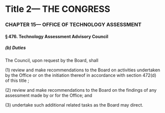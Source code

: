 
# Title 2— THE CONGRESS
### CHAPTER 15— OFFICE OF TECHNOLOGY ASSESSMENT
#### § 476. Technology Assessment Advisory Council
##### (b) Duties

The Council, upon request by the Board, shall

(1) review and make recommendations to the Board on activities undertaken by the Office or on the initiation thereof in accordance with section 472(d) of this title ;

(2) review and make recommendations to the Board on the findings of any assessment made by or for the Office; and

(3) undertake such additional related tasks as the Board may direct.
